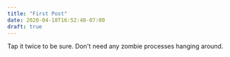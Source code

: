 ```yaml
---
title: "First Post"
date: 2020-04-18T16:52:48-07:00
draft: true
---
```


Tap it twice to be sure. Don't need any zombie processes hanging around.



